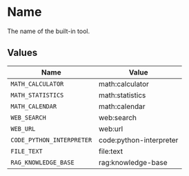 # Name

The name of the built-in tool.


## Values

| Name                      | Value                     |
| ------------------------- | ------------------------- |
| `MATH_CALCULATOR`         | math:calculator           |
| `MATH_STATISTICS`         | math:statistics           |
| `MATH_CALENDAR`           | math:calendar             |
| `WEB_SEARCH`              | web:search                |
| `WEB_URL`                 | web:url                   |
| `CODE_PYTHON_INTERPRETER` | code:python-interpreter   |
| `FILE_TEXT`               | file:text                 |
| `RAG_KNOWLEDGE_BASE`      | rag:knowledge-base        |